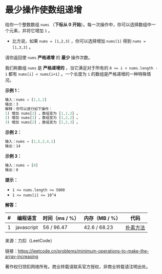 # 最少操作使数组递增

给你一个整数数组 `nums` （**下标从 0 开始**）。每一次操作中，你可以选择数组中一个元素，并将它增加 `1` 。

- 比方说，如果 `nums = [1,2,3]` ，你可以选择增加 `nums[1]` 得到 `nums = [1,3,3]` 。

请你返回使 `nums` **严格递增** 的 **最少** 操作次数。

我们称数组 `nums` 是 **严格递增的** ，当它满足对于所有的 `0 <= i < nums.length - 1` 都有 `nums[i] < nums[i+1]` 。一个长度为 `1` 的数组是严格递增的一种特殊情况。

**示例 1：**

``` javascript
输入：nums = [1,1,1]
输出：3
解释：你可以进行如下操作：
1) 增加 nums[2] ，数组变为 [1,1,2] 。
2) 增加 nums[1] ，数组变为 [1,2,2] 。
3) 增加 nums[2] ，数组变为 [1,2,3] 。
```

**示例 2：**

``` javascript
输入：nums = [1,5,2,4,1]
输出：14
```

**示例 3：**

``` javascript
输入：nums = [8]
输出：0
```

**提示：**

- `1 <= nums.length <= 5000`
- `1 <= nums[i] <= 10^4`

**解答：**

**#**|**编程语言**|**时间（ms / %）**|**内存（MB / %）**|**代码**
--|--|--|--|--
1|javascript|56 / 96.47|42.6 / 68.23|[朴素方法](./javascript/ac_v1.js)

来源：力扣（LeetCode）

链接：https://leetcode.cn/problems/minimum-operations-to-make-the-array-increasing

著作权归领扣网络所有。商业转载请联系官方授权，非商业转载请注明出处。
